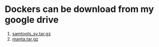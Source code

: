 # Dockers can be download from my google drive

1. [samtools_sv.tar.gz](samtools_sv.tar.gz)
2. [manta.tar.gz](https://drive.google.com/file/d/1AE-OrdnMvuew4d_KbvAY0liXxDhEbsgM/view?usp=sharing)
